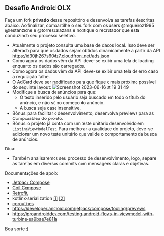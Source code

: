 ## Desafio Android OLX

Faça um fork **privado** desse repositório e desenvolva as tarefas descritas abaixo. Ao finalizar, compartilhe o seu fork com os users @mqueiroz1995 @lestanzione e @torrescalazans e notifique o recrutador que está conduzindo seu processo seletivo.

* Atualmente o projeto consulta uma base de dados local. Isso deve ser alterado para que os dados sejam obtidos dinamicamente a partir da API https://d30jh267s60dz7.cloudfront.net/ads.json
* Como agora os dados vêm da API, deve-se exibir uma tela de loading enquanto os dados são carregados.
* Como agora os dados vêm da API, deve-se exibir uma tela de erro caso a requisição falhe.
* O AdCard deve ser modificado para que fique o mais próximo possível do seguinte layout:
  ![Screenshot 2023-06-16 at 19 31 49](https://github.com/olxbr/atip-android-challenge/assets/16572913/4ffde5d9-0800-4d48-b013-49481b784265)
* Modifique a busca de anúncios para que:
  * O texto inserido pelo usuário seja buscado em todo o título do anúncio, e não só no começo do anúncio.
  * A busca seja case insensitive.
* Bônus: para facilitar o desenvolvimento, desenvolva previews para as Composables do projeto.
* Bônus: o projeto já conta com um teste unitário desenvolvido em `ListingViewModelTest`. Para melhorar a qualidade do projeto, deve-se adicionar um novo teste unitário que valide o comportamento da busca de anúncios. 

Dica:

* Também analisaremos seu processo de desenvolvimento, logo, separe as tarefas em diversos commits com mensagens claras e objetivas.

Documentações de apoio:
* [Jetpack Compose](https://developer.android.com/jetpack/compose)
* [Coil Compose](https://coil-kt.github.io/coil/compose/)
* [Retrofit](https://square.github.io/retrofit/),
* kotlinx-serialization [[1]](https://developer.android.com/codelabs/basic-android-kotlin-compose-getting-data-internet#7) [[2]](https://kotlinlang.org/docs/serialization.html#example-json-serialization)
* [coroutines](https://developer.android.com/kotlin/coroutines)
* https://developer.android.com/jetpack/compose/tooling/previews
* https://proandroiddev.com/testing-android-flows-in-viewmodel-with-turbine-ea9bae7e811a

Boa sorte :)
